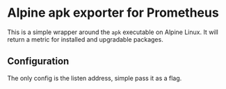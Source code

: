 # Alpine apk exporter for Prometheus
This is a simple wrapper around the `apk` executable on Alpine Linux. It will return a metric for installed and upgradable packages.

## Configuration
The only config is the listen address, simple pass it as a flag.